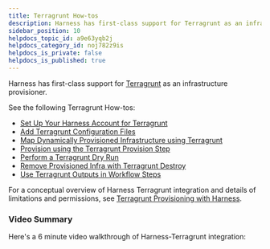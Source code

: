 ```yaml
---
title: Terragrunt How-tos
description: Harness has first-class support for Terragrunt as an infrastructure provisioner. See the following Terragrunt How-tos --  Set Up Your Harness Account for Terragrunt. Add Terragrunt Configuration Files.…
sidebar_position: 10
helpdocs_topic_id: a9e63yqb2j
helpdocs_category_id: noj782z9is
helpdocs_is_private: false
helpdocs_is_published: true
---
```


Harness has first-class support for [Terragrunt](https://terragrunt.gruntwork.io/docs/) as an infrastructure provisioner.

See the following Terragrunt How-tos:

- [Set Up Your Harness Account for Terragrunt](set-up-your-harness-account-for-terragrunt.md)
- [Add Terragrunt Configuration Files](add-terragrunt-configuration-files.md)
- [Map Dynamically Provisioned Infrastructure using Terragrunt](map-terragrunt-infrastructure.md)
- [Provision using the Terragrunt Provision Step](provision-using-the-terragrunt-provision-step.md)
- [Perform a Terragrunt Dry Run](perform-a-terragrunt-dry-run.md)
- [Remove Provisioned Infra with Terragrunt Destroy](remove-provisioned-infra-with-terragrunt-destroy.md)
- [Use Terragrunt Outputs in Workflow Steps](use-terragrunt-outputs-in-workflow-steps.md)

For a conceptual overview of Harness Terragrunt integration and details of limitations and permissions, see [Terragrunt Provisioning with Harness](../concepts-cd/deployment-types/terragrunt-provisioning-with-harness.md).

### Video Summary

Here's a 6 minute video walkthrough of Harness-Terragrunt integration:

<DocVideo src="https://www.youtube.com/embed/HYSi2LAaYdc?feature=oembed" />
